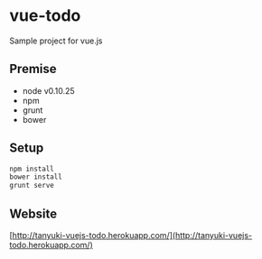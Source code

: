 vue-todo
========

Sample project for vue.js

## Premise

- node v0.10.25
- npm
- grunt 
- bower

## Setup

```bash
npm install
bower install
grunt serve
```

## Website

[http://tanyuki-vuejs-todo.herokuapp.com/](http://tanyuki-vuejs-todo.herokuapp.com/)
